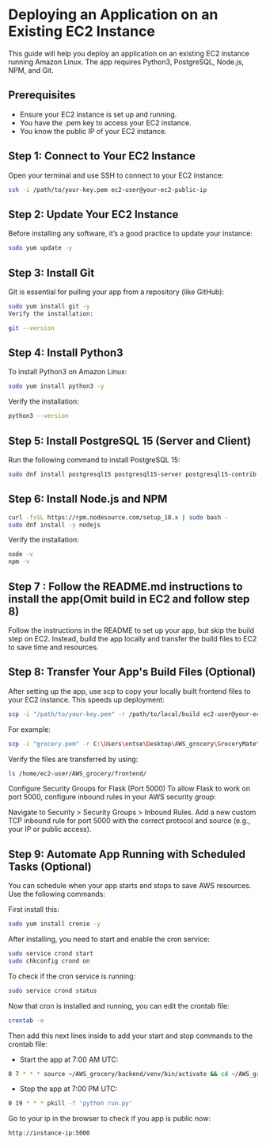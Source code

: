 # Deploying an Application on an Existing EC2 Instance

This guide will help you deploy an application on an existing EC2 instance running Amazon Linux. The app requires Python3, PostgreSQL, Node.js, NPM, and Git.

## Prerequisites

- Ensure your EC2 instance is set up and running.
- You have the .pem key to access your EC2 instance.
- You know the public IP of your EC2 instance.

## Step 1: Connect to Your EC2 Instance

Open your terminal and use SSH to connect to your EC2 instance:

```bash
ssh -i /path/to/your-key.pem ec2-user@your-ec2-public-ip
```
## Step 2: Update Your EC2 Instance
Before installing any software, it’s a good practice to update your instance:

```bash
sudo yum update -y
```

## Step 3: Install Git
Git is essential for pulling your app from a repository (like GitHub):
```bash
sudo yum install git -y
Verify the installation:
```
```bash
git --version
```

## Step 4: Install Python3
To install Python3 on Amazon Linux:

```bash
sudo yum install python3 -y
```

Verify the installation:
```bash
python3 --version
```

## Step 5: Install PostgreSQL 15 (Server and Client)
Run the following command to install PostgreSQL 15:

```bash
sudo dnf install postgresql15 postgresql15-server postgresql15-contrib -y
```
## Step 6: Install Node.js and NPM
```bash
curl -fsSL https://rpm.nodesource.com/setup_18.x | sudo bash -
sudo dnf install -y nodejs
```

Verify the installation:
```bash
node -v
npm -v
```
## Step 7 : Follow the README.md instructions to install the app(Omit build in EC2 and follow step 8)
Follow the instructions in the README to set up your app, but skip the build step on EC2. Instead, build the app locally and transfer the build files to EC2 to save time and resources.
## Step 8: Transfer Your App's Build Files (Optional)
After setting up the app, use scp to copy your locally built frontend files to your EC2 instance. This speeds up deployment:
```bash
scp -i "/path/to/your-key.pem" -r /path/to/local/build ec2-user@your-ec2-public-ip:/path/to/ec2/directory/
```

For example:

```bash
scp -i "grocery.pem" -r C:\Users\entse\Desktop\AWS_grocery\GroceryMate\frontend\build ec2-user@52.59.7.20:/home/ec2-user/AWS_grocery/frontend/
```

Verify the files are transferred by using:
```bash
ls /home/ec2-user/AWS_grocery/frontend/
```

Configure Security Groups for Flask (Port 5000)
To allow Flask to work on port 5000, configure inbound rules in your AWS security group:

Navigate to Security > Security Groups > Inbound Rules.
Add a new custom TCP inbound rule for port 5000 with the correct protocol and source (e.g., your IP or public access).

## Step 9: Automate App Running with Scheduled Tasks (Optional)
You can schedule when your app starts and stops to save AWS resources. Use the following commands:

First install this:
```bash
sudo yum install cronie -y
```
After installing, you need to start and enable the cron service:
```bash
sudo service crond start
sudo chkconfig crond on
```
To check if the cron service is running:
```bash
sudo service crond status
```
Now that cron is installed and running, you can edit the crontab file:
```bash
crontab -e
```
Then add this next lines inside to add your start and stop commands to the crontab file:

- Start the app at 7:00 AM UTC:
```bash
0 7 * * * source ~/AWS_grocery/backend/venv/bin/activate && cd ~/AWS_grocery/backend && nohup python run.py > ~/AWS_grocery/backend/app.log 2>&1 &
```

- Stop the app at 7:00 PM UTC:
```bash
0 19 * * * pkill -f 'python run.py'
```

Go to your ip in the browser to check if you app is public now:
```bash
http://instance-ip:5000
```